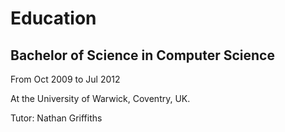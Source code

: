 Education
=========

Bachelor of Science in Computer Science
---------------------------------------

From Oct 2009 to Jul 2012

At the University of Warwick, Coventry, UK.

Tutor: Nathan Griffiths
